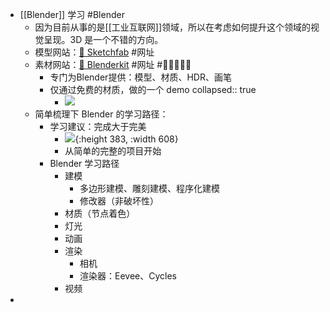 - [[Blender]] 学习 #Blender
	- 因为目前从事的是[[工业互联网]]领域，所以在考虑如何提升这个领域的视觉呈现。3D 是一个不错的方向。
	- 模型网站：[🔗 Sketchfab](https://sketchfab.com/) #网址
	- 素材网站：[🔗 Blenderkit](https://www.blenderkit.com/) #网址 #🌟🌟🌟🌟🌟
		- 专门为Blender提供：模型、材质、HDR、画笔
		- 仅通过免费的材质，做的一个 demo
		  collapsed:: true
			- ![](https://kidpic.oss-cn-beijing.aliyuncs.com/kaimini/20220504084340.png)
	- 简单梳理下 Blender 的学习路径：
		- 学习建议：完成大于完美
			- ![](https://kidpic.oss-cn-beijing.aliyuncs.com/kaimini/20220504093614.png){:height 383, :width 608}
			- 从简单的完整的项目开始
		- Blender 学习路径
			- 建模
				- 多边形建模、雕刻建模、程序化建模
				- 修改器（非破坏性）
			- 材质（节点着色）
			- 灯光
			- 动画
			- 渲染
				- 相机
				- 渲染器：Eevee、Cycles
			- 视频
-